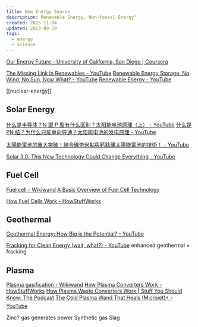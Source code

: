 ```yaml
---
title: New Energy Source
description: Renewable Energy, Non-fossil Energy"
created: 2015-11-04
updated: 2023-09-29
tags:
  - energy
  - science
---
```


[Our Energy Future - University of California, San Diego | Coursera](https://www.coursera.org/learn/future-of-energy/)

[The Missing Link in Renewables - YouTube](https://www.youtube.com/watch?v=-PL32ea0MqM)
[Renewable Energy Storage: No Wind, No Sun, Now What? - YouTube](https://www.youtube.com/watch?v=Q8xsg9iK5yo)
[Renewable Energy - YouTube](https://www.youtube.com/playlist?list=PLHebb5GJgeFd3_6WIS8YgRboGvawbRHo7)

[[nuclear-energy]]

## Solar Energy

[什么是半导体？N 型 P 型有什么区别？太阳能电池原理（上） - YouTube](https://www.youtube.com/watch?v=lreqfHAYvhE)
[什么是 PN 结？为什么只能单向导通？太阳能电池的发电原理 - YouTube](https://www.youtube.com/watch?v=HEEDU6OF6O0)

[太陽能電池的重大突破！結合碳奈米點與鈣鈦礦太陽能電池的技術！ - YouTube](https://www.youtube.com/watch?v=xQgWTwaBMBg)

[Solar 3.0: This New Technology Could Change Everything - YouTube](https://www.youtube.com/watch?v=tQmFVcD-Mbo)

## Fuel Cell

[Fuel cell - Wikiwand](https://www.wikiwand.com/en/Fuel_cell)
[A Basic Overview of Fuel Cell Technology](http://americanhistory.si.edu/fuelcells/basics.htm)

[How Fuel Cells Work - HowStuffWorks](http://auto.howstuffworks.com/fuel-efficiency/alternative-fuels/fuel-cell.htm)

## Geothermal

[Geothermal Energy: How Big is the Potential? - YouTube](https://www.youtube.com/watch?v=l6UGpaKnkS0)

[Fracking for Clean Energy (wait, what?) - YouTube](https://www.youtube.com/watch?v=cCE1i2tJQQY) enhanced geothermal = fracking

## Plasma

[Plasma gasification - Wikiwand](http://www.wikiwand.com/en/Plasma_gasification)
[How Plasma Converters Work - HowStuffWorks](http://science.howstuffworks.com/environmental/energy/plasma-converter.htm)
[How Plasma Waste Converters Work | Stuff You Should Know: The Podcast](http://www.stuffyoushouldknow.com/podcasts/please-listen-to-how-plasma-waste-converters-work/)
[The Cold Plasma Wand That Heals (Microjet)⚡ - YouTube](https://www.youtube.com/watch?v=wOV8kliF4eo)

Zinc? gas generates power
Synthetic gas
Slag
